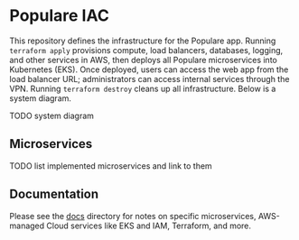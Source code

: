 # Populare IAC

This repository defines the infrastructure for the Populare app. Running
`terraform apply` provisions compute, load balancers, databases, logging, and
other services in AWS, then deploys all Populare microservices into Kubernetes
(EKS). Once deployed, users can access the web app from the load balancer URL;
administrators can access internal services through the VPN. Running
`terraform destroy` cleans up all infrastructure. Below is a system diagram.

TODO system diagram

## Microservices

TODO list implemented microservices and link to them

## Documentation

Please see the [docs](docs) directory for notes on specific microservices,
AWS-managed Cloud services like EKS and IAM, Terraform, and more.
